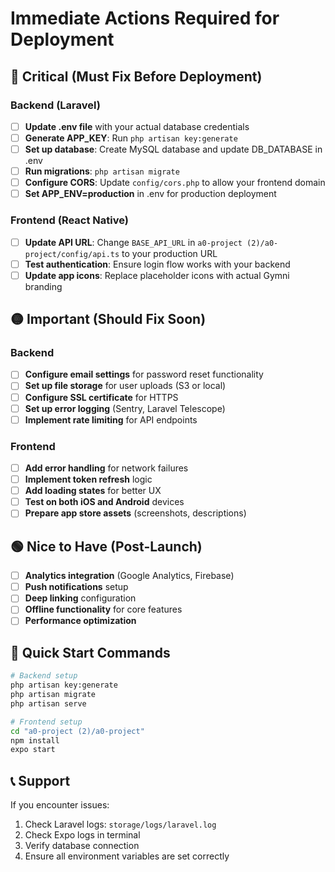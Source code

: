 # Immediate Actions Required for Deployment

## 🔴 Critical (Must Fix Before Deployment)

### Backend (Laravel)
- [ ] **Update .env file** with your actual database credentials
- [ ] **Generate APP_KEY**: Run `php artisan key:generate`
- [ ] **Set up database**: Create MySQL database and update DB_DATABASE in .env
- [ ] **Run migrations**: `php artisan migrate`
- [ ] **Configure CORS**: Update `config/cors.php` to allow your frontend domain
- [ ] **Set APP_ENV=production** in .env for production deployment

### Frontend (React Native)
- [ ] **Update API URL**: Change `BASE_API_URL` in `a0-project (2)/a0-project/config/api.ts` to your production URL
- [ ] **Test authentication**: Ensure login flow works with your backend
- [ ] **Update app icons**: Replace placeholder icons with actual Gymni branding

## 🟡 Important (Should Fix Soon)

### Backend
- [ ] **Configure email settings** for password reset functionality
- [ ] **Set up file storage** for user uploads (S3 or local)
- [ ] **Configure SSL certificate** for HTTPS
- [ ] **Set up error logging** (Sentry, Laravel Telescope)
- [ ] **Implement rate limiting** for API endpoints

### Frontend
- [ ] **Add error handling** for network failures
- [ ] **Implement token refresh** logic
- [ ] **Add loading states** for better UX
- [ ] **Test on both iOS and Android** devices
- [ ] **Prepare app store assets** (screenshots, descriptions)

## 🟢 Nice to Have (Post-Launch)

- [ ] **Analytics integration** (Google Analytics, Firebase)
- [ ] **Push notifications** setup
- [ ] **Deep linking** configuration
- [ ] **Offline functionality** for core features
- [ ] **Performance optimization**

## 🚀 Quick Start Commands

```bash
# Backend setup
php artisan key:generate
php artisan migrate
php artisan serve

# Frontend setup
cd "a0-project (2)/a0-project"
npm install
expo start
```

## 📞 Support

If you encounter issues:
1. Check Laravel logs: `storage/logs/laravel.log`
2. Check Expo logs in terminal
3. Verify database connection
4. Ensure all environment variables are set correctly 